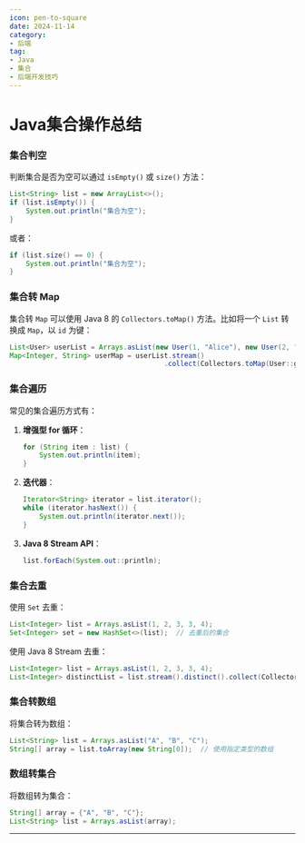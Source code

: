 ```yaml
---
icon: pen-to-square
date: 2024-11-14
category:
- 后端
tag:
- Java
- 集合
- 后端开发技巧
---
```

# Java集合操作总结

### 集合判空

判断集合是否为空可以通过 `isEmpty()` 或 `size()` 方法：

```java
List<String> list = new ArrayList<>();
if (list.isEmpty()) {
    System.out.println("集合为空");
}
```
或者：

```java
if (list.size() == 0) {
    System.out.println("集合为空");
}
```

### 集合转 Map

集合转 `Map` 可以使用 Java 8 的 `Collectors.toMap()` 方法。比如将一个 `List` 转换成 `Map`，以 `id` 为键：

```java
List<User> userList = Arrays.asList(new User(1, "Alice"), new User(2, "Bob"));
Map<Integer, String> userMap = userList.stream()
                                      .collect(Collectors.toMap(User::getId, User::getName));
```

### 集合遍历

常见的集合遍历方式有：

1. **增强型 for 循环**：
   ```java
   for (String item : list) {
       System.out.println(item);
   }
   ```

2. **迭代器**：
   ```java
   Iterator<String> iterator = list.iterator();
   while (iterator.hasNext()) {
       System.out.println(iterator.next());
   }
   ```

3. **Java 8 Stream API**：
   ```java
   list.forEach(System.out::println);
   ```

### 集合去重

使用 `Set` 去重：

```java
List<Integer> list = Arrays.asList(1, 2, 3, 3, 4);
Set<Integer> set = new HashSet<>(list);  // 去重后的集合
```

使用 Java 8 Stream 去重：

```java
List<Integer> list = Arrays.asList(1, 2, 3, 3, 4);
List<Integer> distinctList = list.stream().distinct().collect(Collectors.toList());
```

### 集合转数组

将集合转为数组：

```java
List<String> list = Arrays.asList("A", "B", "C");
String[] array = list.toArray(new String[0]);  // 使用指定类型的数组
```

### 数组转集合

将数组转为集合：

```java
String[] array = {"A", "B", "C"};
List<String> list = Arrays.asList(array);
```

---

